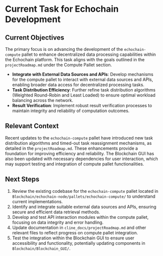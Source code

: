# Current Task for Echochain Development

## Current Objectives
The primary focus is on advancing the development of the `echochain-compute` pallet to enhance decentralized data processing capabilities within the Echochain platform. This task aligns with the goals outlined in the `projectRoadmap.md` under the Compute Pallet section.

- **Integrate with External Data Sources and APIs**: Develop mechanisms for the compute pallet to interact with external data sources and APIs, enabling broader data access for decentralized processing tasks.
- **Task Distribution Efficiency**: Further refine task distribution algorithms (Weighted Round-Robin and Least Loaded) to ensure optimal workload balancing across the network.
- **Result Verification**: Implement robust result verification processes to maintain integrity and reliability of computation outcomes.

## Relevant Context
Recent updates to the `echochain-compute` pallet have introduced new task distribution algorithms and timed-out task reassignment mechanisms, as detailed in the `projectRoadmap.md`. These enhancements provide a foundation for improving efficiency and reliability. The Blockchain GUI has also been updated with necessary dependencies for user interaction, which may support testing and integration of compute pallet functionalities.

## Next Steps
1. Review the existing codebase for the `echochain-compute` pallet located in `Blockchain/echochain-node/pallets/echochain-compute/` to understand current implementations.
2. Identify and integrate suitable external data sources and APIs, ensuring secure and efficient data retrieval methods.
3. Develop and test API interaction modules within the compute pallet, focusing on data integrity and error handling.
4. Update documentation in `cline_docs/projectRoadmap.md` and other relevant files to reflect progress on compute pallet integration.
5. Test the integration within the Blockchain GUI to ensure user accessibility and functionality, potentially updating components in `Blockchain/Blockchain_GUI/`.
